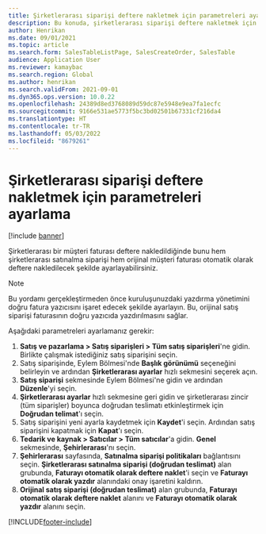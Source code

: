 ```yaml
---
title: Şirketlerarası siparişi deftere nakletmek için parametreleri ayarlama
description: Bu konuda, şirketlerarası siparişi deftere nakletmek için parametrelerin nasıl ayarlanacağı açıklanmaktadır
author: Henrikan
ms.date: 09/01/2021
ms.topic: article
ms.search.form: SalesTableListPage, SalesCreateOrder, SalesTable
audience: Application User
ms.reviewer: kamaybac
ms.search.region: Global
ms.author: henrikan
ms.search.validFrom: 2021-09-01
ms.dyn365.ops.version: 10.0.22
ms.openlocfilehash: 24389d8ed3768089d59dc87e5948e9ea7fa1ecfc
ms.sourcegitcommit: 9166e531ae5773f5bc3bd02501b67331cf216da4
ms.translationtype: HT
ms.contentlocale: tr-TR
ms.lasthandoff: 05/03/2022
ms.locfileid: "8679261"
---
```

# <a name="set-up-parameters-to-post-an-intercompany-order"></a>Şirketlerarası siparişi deftere nakletmek için parametreleri ayarlama

[!include [banner](../../includes/banner.md)]

Şirketlerarası bir müşteri faturası deftere nakledildiğinde bunu hem şirketlerarası satınalma siparişi hem orijinal müşteri faturası otomatik olarak deftere nakledilecek şekilde ayarlayabilirsiniz.

> [!NOTE]
> Bu yordamı gerçekleştirmeden önce kuruluşunuzdaki yazdırma yönetimini doğru fatura yazıcısını işaret edecek şekilde ayarlayın. Bu, orijinal satış siparişi faturasının doğru yazıcıda yazdırılmasını sağlar.

Aşağıdaki parametreleri ayarlamanız gerekir:

1. **Satış ve pazarlama \> Satış siparişleri \> Tüm satış siparişleri**'ne gidin. Birlikte çalışmak istediğiniz satış siparişini seçin.
1. Satış siparişinde, Eylem Bölmesi'nde **Başlık görünümü** seçeneğini belirleyin ve ardından **Şirketlerarası ayarlar** hızlı sekmesini seçerek açın.
1. **Satış siparişi** sekmesinde Eylem Bölmesi'ne gidin ve ardından **Düzenle**'yi seçin.
1. **Şirketlerarası ayarlar** hızlı sekmesine geri gidin ve şirketlerarası zincir (tüm siparişler) boyunca doğrudan teslimatı etkinleştirmek için **Doğrudan telimat**'ı seçin.
1. Satış siparişini yeni ayarla kaydetmek için **Kaydet**'i seçin. Ardından satış siparişini kapatmak için **Kapat**'ı seçin.
1. **Tedarik ve kaynak \> Satıcılar \> Tüm satıcılar**'a gidin. **Genel** sekmesinde, **Şehirlerarası**'nı seçin.
1. **Şehirlerarası** sayfasında, **Satınalma siparişi politikaları** bağlantısını seçin. **Şirketlerarası satınalma siparişi (doğrudan teslimat)** alan grubunda, **Faturayı otomatik olarak deftere naklet**'i seçin ve **Faturayı otomatik olarak yazdır** alanındaki onay işaretini kaldırın.
1. **Orijinal satış siparişi (doğrudan teslimat)** alan grubunda, **Faturayı otomatik olarak deftere naklet** alanını ve **Faturayı otomatik olarak yazdır** alanını seçin.

[!INCLUDE[footer-include](../../includes/footer-banner.md)]
